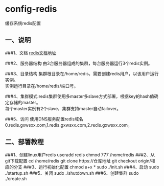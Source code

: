 config-redis
============

缓存系统redis配置

一、说明
---
###1、文档
[redis文档地址](http://redis.io/)

###2、服务器结构
由3台服务器组成的集群，每台服务器运行3个redis实例。<br />

###3、目录结构
集群根目录在/home/redis，需要创建redis用户，以该用户运行实例。<br />
实例运行目录在/home/redis/端口号。

###4、集群模式
redis集群使用多master多slave方式部署，根据key的hash值确定存储的master。<br />
每个master实例有2个slave，集群支持master自动failover。

###5、访问
使用DNS服务配置redis域名0.redis.gxwsxx.com,1.redis.gxwsxx.com,2.redis.gxwsxx.com。

二、部署教程
---

###1、创建linux用户redis
	useradd redis
	chmod 777 /home/redis
###2、从git下载配置
	cd /home/redis
	git clone https://仓库地址
	git checkout origin/相应的分支
###3、运行初始化配置
	chmod a+x *
	sudo ./init.sh
###4、启动
	sudo ./startup.sh
###5、关闭
	sudo ./shutdown.sh
###6、创建集群
	sudo ./create.sh
	

